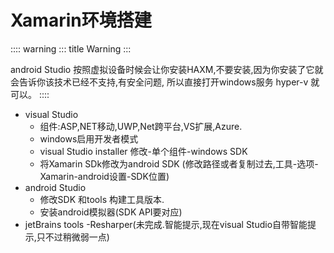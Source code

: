 # Xamarin环境搭建

:::: warning
::: title
Warning
:::

android Studio
按照虚拟设备时候会让你安装HAXM,不要安装,因为你安装了它就会告诉你该技术已经不支持,有安全问题,
所以直接打开windows服务 hyper-v 就可以。
::::

- visual Studio
  - 组件:ASP,NET移动,UWP,Net跨平台,VS扩展,Azure.
  - windows启用开发者模式
  - visual Studio installer 修改-单个组件-windows SDK
  - 将Xamarin SDk修改为android SDK
    (修改路径或者复制过去,工具-选项-Xamarin-android设置-SDK位置)
- android Studio
  - 修改SDK 和tools 构建工具版本.
  - 安装android模拟器(SDK API要对应)
- jetBrains tools -Resharper(未完成.智能提示,现在visual
  Studio自带智能提示,只不过稍微弱一点)
